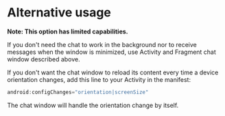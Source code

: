 
# Alternative usage 

**Note: This option has limited capabilities.**

If you don't need the chat to work in the background nor to receive messages when the window is minimized, use Activity and Fragment chat window described above.


If you don't want the chat window to reload its content every time a device orientation changes, add this line to your Activity in the manifest:

```java
android:configChanges="orientation|screenSize"
```

<div class="clear"></div>

The chat window will handle the orientation change by itself.